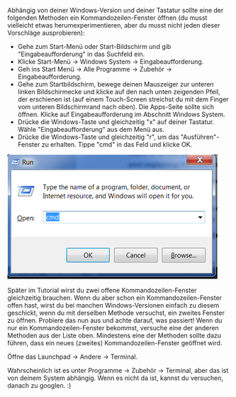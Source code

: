 <!--sec data-title="Opening: Windows" data-id="windows_prompt" data-collapse=true ces-->

Abhängig von deiner Windows-Version und deiner Tastatur sollte eine der folgenden Methoden ein Kommandozeilen-Fenster öffnen (du musst vielleicht etwas herumexperimentieren, aber du musst nicht jeden dieser Vorschläge ausprobieren):

- Gehe zum Start-Menü oder Start-Bildschirm und gib "Eingabeaufforderung" in das Suchfeld ein.
- Klicke Start-Menü → Windows System → Eingabeaufforderung.
- Geh ins Start Menü → Alle Programme → Zubehör → Eingabeaufforderung.
- Gehe zum Startbildschirm, bewege deinen Mauszeiger zur unteren linken Bildschirmecke und klicke auf den nach unten zeigenden Pfeil, der erschienen ist (auf einem Touch-Screen streichst du mit dem Finger vom unteren Bildschirmrand nach oben). Die Apps-Seite sollte sich öffnen. Klicke auf Eingabeaufforderung im Abschnitt Windows System.
- Drücke die Windows-Taste und gleichzeitig "x" auf deiner Tastatur. Wähle "Eingabeaufforderung" aus dem Menü aus.
- Drücke die Windows-Taste und gleichzeitig "r", um das "Ausführen"-Fenster zu erhalten. Tippe "cmd" in das Feld und klicke OK.

![Tippe "cmd" in das "Ausführen"-Fenster](../python_installation/images/windows-plus-r.png)

Später im Tutorial wirst du zwei offene Kommandozeilen-Fenster gleichzeitig brauchen. Wenn du aber schon ein Kommandozeilen-Fenster offen hast, wirst du bei manchen Windows-Versionen einfach zu diesem geschickt, wenn du mit derselben Methode versuchst, ein zweites Fenster zu öffnen. Probiere das nun aus und achte darauf, was passiert! Wenn du nur ein Kommandozeilen-Fenster bekommst, versuche eine der anderen Methoden aus der Liste oben. Mindestens eine der Methoden sollte dazu führen, dass ein neues (zweites) Kommandozeilen-Fenster geöffnet wird.

<!--endsec-->

<!--sec data-title="Opening: OS X" data-id="OSX_prompt" data-collapse=true ces-->

Öffne das Launchpad → Andere → Terminal.

<!--endsec-->

<!--sec data-title="Opening: Linux" data-id="linux_prompt" data-collapse=true ces-->

Wahrscheinlich ist es unter Programme → Zubehör → Terminal, aber das ist von deinem System abhängig. Wenn es nicht da ist, kannst du versuchen, danach zu googlen. :)

<!--endsec-->
